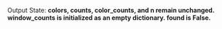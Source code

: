 Output State: **colors, counts, color_counts, and n remain unchanged. window_counts is initialized as an empty dictionary. found is False.**